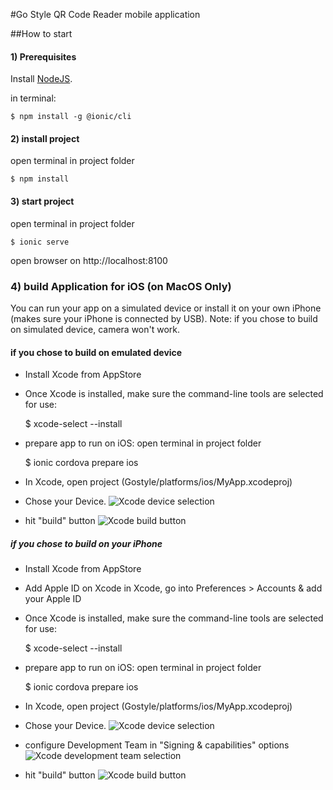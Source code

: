 #Go Style QR Code Reader mobile application

##How to start

#### 1) Prerequisites
Install [NodeJS](https://nodejs.org/en/download/).

in terminal:

    $ npm install -g @ionic/cli
  

#### 2) install project
open terminal in project folder

    $ npm install


#### 3) start project
open terminal in project folder

    $ ionic serve
    
open browser on http://localhost:8100


### 4) build Application for iOS (on MacOS Only)

You can run your app on a simulated device or install it on your own iPhone (makes sure your iPhone is connected by USB). 
Note: if you chose to build on simulated device, camera won't work.


#### if you chose to build on emulated device

- Install Xcode from AppStore

- Once Xcode is installed, make sure the command-line tools are selected for use:

    $ xcode-select --install

- prepare app to run on iOS:
open terminal in project folder

    $ ionic cordova prepare ios

- In Xcode, open project (Gostyle/platforms/ios/MyApp.xcodeproj)

- Chose your Device. 
![Xcode device selection](https://imgur.com/DxXw2GN)

- hit "build" button
![Xcode build button](https://imgur.com/a/vhf4w49)

##### if you chose to build on your iPhone

- Install Xcode from AppStore

- Add Apple ID on Xcode
in Xcode, go into Preferences > Accounts & add your Apple ID

- Once Xcode is installed, make sure the command-line tools are selected for use:

    $ xcode-select --install

- prepare app to run on iOS:
open terminal in project folder

    $ ionic cordova prepare ios

- In Xcode, open project (Gostyle/platforms/ios/MyApp.xcodeproj)

- Chose your Device. 
![Xcode device selection](https://imgur.com/DxXw2GN.png)

- configure Development Team in "Signing & capabilities" options
![Xcode development team selection](https://imgur.com/dDMiWkl.png)

- hit "build" button
![Xcode build button](https://imgur.com/a/vhf4w49.png)


